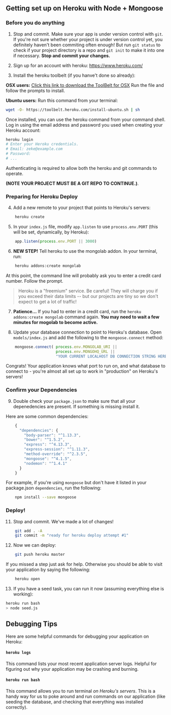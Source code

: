 ## Getting set up on Heroku with Node + Mongoose

### Before you do anything
1) Stop and commit. Make sure your app is under version control with `git`.  If you're not sure whether your project is under version control yet, you definitely haven't been commiting often enough! But run `git status` to check if your project directory is a repo and `git init` to make it into one if necessary. __Stop and commit your changes.__

2) Sign up for an account with heroku: https://www.heroku.com/

3) Install the heroku toolbelt (if you hanve't done so already):

**OSX users:**
<a href="https://toolbelt.heroku.com/download/osx">Click this link to download the ToolBelt for OSX</a>  Run the file and follow the prompts to install.

**Ubuntu users:** Run this command from your terminal:
```bash
wget -O- https://toolbelt.heroku.com/install-ubuntu.sh | sh
```

Once installed, you can use the heroku command from your command shell.
Log in using the email address and password you used when creating your Heroku account:

```bash
heroku login
# Enter your Heroku credentials.
# Email: zeke@example.com
# Password:
# ...
```

Authenticating is required to allow both the heroku and git commands to operate.

**(NOTE YOUR PROJECT MUST BE A GIT REPO TO CONTINUE.)**.

### Preparing for Heroku Deploy

4) Add a new remote to your project that points to Heroku's servers:

```bash
    heroku create
```

5) In your `index.js` file, modify `app.listen` to use `process.env.PORT` (this will be set, dynamically, by Heroku):

```javascript
    app.listen(process.env.PORT || 3000)
```

6) **NEW STEP!** Tell heroku to use the mongolab addon. In your terminal, run:

```bash
    heroku addons:create mongolab
```

At this point, the command line will probably ask you to enter a credit card number. Follow the prompt.

> Heroku is a "freemium" service. Be careful! They will charge you if you exceed their data limits -- but our projects are tiny so we don't expect to get a lot of traffic!

7) **Patience...**  If you had to enter in a credit card, run the `heroku addons:create mongolab` command again. __You may need to wait a few minutes for mogolab to become active.__

8) Update your database connection to point to Heroku's database. Open `models/index.js` and add the following to the `mongoose.connect` method:

```javascript
    mongoose.connect( process.env.MONGOLAB_URI ||
                      process.env.MONGOHQ_URL || 
                      "YOUR CURRENT LOCALHOST DB CONNECTION STRING HERE" )
```

Congrats! Your application knows what port to run on, and what database to connect to - you're almost all set up to work in "production" on Heroku's servers!

### Confirm your Dependencies

9) Double check your `package.json` to make sure that all your depenedencies are present. If something is missing install it.

Here are some common dependencies:  
``` javascript
    {
      "dependencies": {
        "body-parser": "^1.13.3",
        "bower": "^1.5.2",
        "express": "^4.13.3",
        "express-session": "^1.11.3",
        "method-override": "^2.3.5",
        "mongoose": "^4.1.5",
        "nodemon": "^1.4.1"
      }
    }
```

For example, if you're using `mongoose` but don't have it listed in your package.json `dependencies`, run the following:

```bash
    npm install --save mongoose
```

<!-- 
### Add a start script
10) Add a `start` script for your application in your `package.json`:

```javascript
...
  "scripts": {
    "start": "node index.js",
    "postinstall": "bower install"   // only if you're using Bower
   }
...
```

This is assuming your main application file is called `index.js`. If your main file is called something else, adjust the script to use your file name.

### Add a Procfile
11) Create a `Procfile` so that Heroku knows how to run your application:
    - Make sure you are in your main project directory (the same directory as `index.js`). Then run:  
``` bash
    touch Procfile
    echo "web: npm start" >> Procfile
```
-->

### Deploy!
11) Stop and commit. We've made a lot of changes!
``` bash
    git add . -A
    git commit -m "ready for heroku deploy attempt #1"
```

12) Now we can deploy:
``` bash
    git push heroku master
```

If you missed a step just ask for help. Otherwise you should be able to visit your application by saying the following:

```bash
    heroku open
```

13) If you have a seed task, you can run it now (assuming everything else is working):

``` bash
heroku run bash
> node seed.js
```

## Debugging Tips

Here are some helpful commands for debugging your application on Heroku:

#### `heroku logs`
This command lists your most recent application server logs. Helpful for figuring out why your application may be crashing and burning.

#### `heroku run bash`
This command allows you to run terminal _on Heroku's servers_. This is a handy way for us to poke around and run commands on our application (like seeding the database, and checking that everything was installed correctly).
